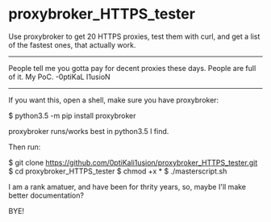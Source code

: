 # proxybroker_HTTPS_tester
 Use proxybroker to get 20 HTTPS proxies, test them with curl, and get a list of the fastest ones, that actually work.
__________________________________________

People tell me you gotta pay for decent proxies these days.
People are full of it. My PoC.
-0ptiKaL I1usioN
____________________________________________


If you want this, open a shell, make sure you have proxybroker:

$ python3.5 -m pip install proxybroker

proxybroker runs/works best in python3.5 I find.

Then run:

$ git clone https://github.com/0ptiKali1usion/proxybroker_HTTPS_tester.git
$ cd proxybroker_HTTPS_tester
$ chmod +x *
$ ./masterscript.sh

I am a rank amatuer, and have been for thrity years, so, maybe I'll make better documentation?

BYE!
